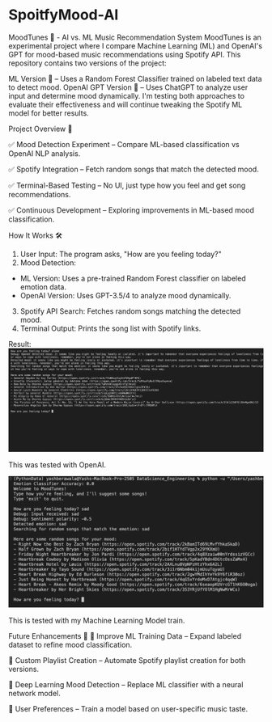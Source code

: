 # SpoitfyMood-AI

MoodTunes 🎵 - AI vs. ML Music Recommendation System
MoodTunes is an experimental project where I compare Machine Learning (ML) and OpenAI's GPT for mood-based music recommendations using Spotify API.
This repository contains two versions of the project:

ML Version 🧠 – Uses a Random Forest Classifier trained on labeled text data to detect mood.
OpenAI GPT Version 🤖 – Uses ChatGPT to analyze user input and determine mood dynamically.
I'm testing both approaches to evaluate their effectiveness and will continue tweaking the Spotify ML model for better results.

Project Overview 🚀

✅ Mood Detection Experiment – Compare ML-based classification vs OpenAI NLP analysis.

✅ Spotify Integration – Fetch random songs that match the detected mood.

✅ Terminal-Based Testing – No UI, just type how you feel and get song recommendations.

✅ Continuous Development – Exploring improvements in ML-based mood classification.

How It Works 🛠️

1. User Input: The program asks, "How are you feeling today?"
2. Mood Detection:
  - ML Version: Uses a pre-trained Random Forest classifier on labeled emotion data.
  - OpenAI Version: Uses GPT-3.5/4 to analyze mood dynamically.
3. Spotify API Search: Fetches random songs matching the detected mood.
4. Terminal Output: Prints the song list with Spotify links.

Result:
<img src="MoodPlayListAI.png">

This was tested with OpenAI.

<img src="MoodPlaylistML.png">

This is tested with my Machine Learning Model train.

Future Enhancements 🚀
🔹 Improve ML Training Data – Expand labeled dataset to refine mood classification.

🔹 Custom Playlist Creation – Automate Spotify playlist creation for both versions.

🔹 Deep Learning Mood Detection – Replace ML classifier with a neural network model.

🔹 User Preferences – Train a model based on user-specific music taste.
